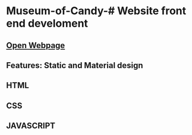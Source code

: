 # Museum-of-Candy-# Website front end develoment

## [Open Webpage](https://rahulmnitw.github.io/Museum-of-Candy-/)

## Features: Static and Material design

## HTML
## CSS
## JAVASCRIPT
